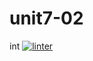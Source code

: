 # unit7-02
int
[![linter](https://github.com/Solomontesfaye2/unit7-02/workflows/linter/badge.svg)](https://github.com/marketplace/actions/super-linter)     
